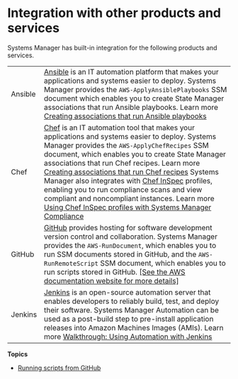 # Integration with other products and services<a name="integrations-partners"></a>

Systems Manager has built\-in integration for the following products and services\.


|  |  | 
| --- |--- |
|  Ansible  |  [Ansible](https://www.ansible.com/) is an IT automation platform that makes your applications and systems easier to deploy\. Systems Manager provides the `AWS-ApplyAnsiblePlaybooks` SSM document which enables you to create State Manager associations that run Ansible playbooks\.  Learn more [Creating associations that run Ansible playbooks](sysman-state-ansible.md)   | 
|  Chef  |  [Chef](https://www.chef.io/) is an IT automation tool that makes your applications and systems easier to deploy\. Systems Manager provides the `AWS-ApplyChefRecipes` SSM document, which enables you to create State Manager associations that run Chef recipes\.  Learn more [Creating associations that run Chef recipes](sysman-state-chef.md)  Systems Manager also integrates with [Chef InSpec](https://www.chef.io/products/chef-inspec/) profiles, enabling you to run compliance scans and view compliant and noncompliant instances\.  Learn more [Using Chef InSpec profiles with Systems Manager Compliance](integration-chef-inspec.md)   | 
|  GitHub  |  [GitHub](https://github.com/) provides hosting for software development version control and collaboration\. Systems Manager provides the `AWS-RunDocument`, which enables you to run SSM documents stored in GitHub, and the `AWS-RunRemoteScript` SSM document, which enables you to run scripts stored in GitHub\. [\[See the AWS documentation website for more details\]](http://docs.aws.amazon.com/systems-manager/latest/userguide/integrations-partners.html)  | 
|  Jenkins  |  [Jenkins](https://www.jenkins.io/) is an open\-source automation server that enables developers to reliably build, test, and deploy their software\. Systems Manager Automation can be used as a post\-build step to pre\-install application releases into Amazon Machines Images \(AMIs\)\.  Learn more [Walkthrough: Using Automation with Jenkins](automation-jenkins.md)   | 

**Topics**
+ [Running scripts from GitHub](integration-remote-scripts.md)
